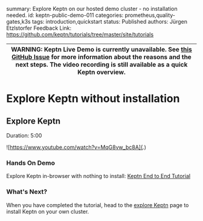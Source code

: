 summary: Explore Keptn on our hosted demo cluster - no installation needed.
id: keptn-public-demo-011
categories: prometheus,quality-gates,k3s
tags: introduction,quickstart
status: Published 
authors: Jürgen Etzlstorfer
Feedback Link: https://github.com/keptn/tutorials/tree/master/site/tutorials

| WARNING: Keptn Live Demo is currently unavailable. See [this GitHub Issue](https://github.com/keptn/community/issues/89) for more information about the reasons and the next steps. The video recording is still available as a quick Keptn overview. |
| --- |

# Explore Keptn without installation

## Explore Keptn
Duration: 5:00

![https://www.youtube.com/watch?v=MqG8vw_bc8A](.)

### Hands On Demo

Explore Keptn in-browser with nothing to install: [Keptn End to End Tutorial](https://killercoda.com/keptn/scenario/keptn-end-to-end-delivery)

### What's Next?

When you have completed the tutorial, head to the [explore Keptn](https://keptn.sh/docs/explore/) page to install Keptn on your own cluster.
